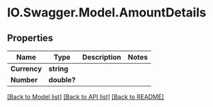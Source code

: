 # IO.Swagger.Model.AmountDetails
## Properties

Name | Type | Description | Notes
------------ | ------------- | ------------- | -------------
**Currency** | **string** |  | 
**Number** | **double?** |  | 

[[Back to Model list]](../README.md#documentation-for-models) [[Back to API list]](../README.md#documentation-for-api-endpoints) [[Back to README]](../README.md)

